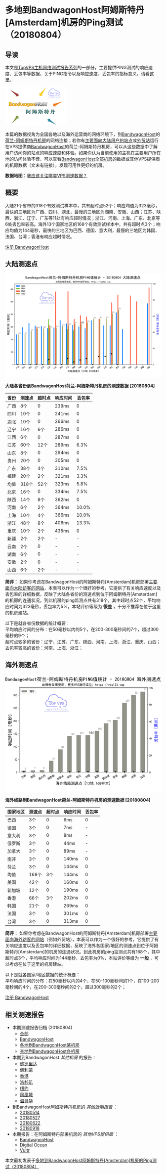 #  多地到BandwagonHost阿姆斯特丹[Amsterdam]机房的Ping测试（20180804） 

## 导读

本文是[TopVPS主机网络测试报告系列](https://vps123.top/pingtest)的一部分，主要提供PING测试的响应速度、丢包率等数据，关于PING指令以及响应速度、丢包率的指标意义，请看[这里](https://vps123.top/what-is-ping.html)。

![多地到BandwagonHost阿姆斯特丹\[Amsterdam\]机房的Ping测试（20180804）](/images/thumbnails/to_bwg_Amsterdam.png)

本篇的数据视角为全国各地以及海外运营商的网络环境下，到[BandwagonHost](https://vps123.top/go/bwg)的[荷兰-阿姆斯特丹机房](https://vps123.top/bandwagon-facilities.html#amsterdam)的网络连接；若你有[主要面向大陆用户的站点](https://vps123.top/website-for-mainland-users.html)或[外贸站](https://vps123.top/website-for-internation-trade.html)运行在VPS提供商[BandwagonHost](https://vps123.top/go/bwg)的荷兰-阿姆斯特丹机房，可以从这些数据中了解用户访问你的站点的响应速度和体验。如果你认为当前使用的主机在主要用户所在地的访问体验不佳，可以查看[BandwagonHost全部机房](/bandwagon/isp/china/20180804-bandwagon-isp-china.md)的数据或其他VPS提供商的机房数据（文末有链接），发现可用性更好的机房。

**数据地图：**[我应该关注哪类VPS测速数据？](https://vps123.top/find-pingtest-data-you-need.html)

## 概要

大陆21个省市的318个有效测试样本中，共有超时点52个；响应均值为323毫秒，最快的三地区为广西、四川、湖北，最慢的三地区为湖南、安徽、山西；江苏、陕西、浙江、辽宁、广东等11处有响应超时情况；浙江、河南、上海、广东、北京等6处丢包率较高。海外13个国家地区的168个有效测试样本中，共有超时点3个；响应均值为144毫秒，最快的三地区为巴西、德国、意大利，最慢的三地区为韩国、法国、台湾；香港有响应超时情况。

[注册 BandwagonHost](https://vps123.top/go/bwg/_btn1)

## 大陆测速点

![大陆各省份到VPS提供商BandwagonHost位于阿姆斯特丹\[Amsterdam\]的机房的ping测试数据统计图，包含响应值的柱状图以及丢包率的散点图，数据日期为20180804](/images/pingtests/bwg_20180804/plot_idc_bwg_netherlands-amsterdam_20180804_mainland.png)

**大陆各省份到BandwagonHost荷兰-阿姆斯特丹机房的测速数据 [20180804]**

省份 | 测速点 | 超时点 | 响应时间 | 丢包率  
---|---|---|---|---  
广西 | 8个 | 0 | 239ms | 0  
四川 | 10个 | 0 | 241ms | 0  
湖北 | 10个 | 0 | 266ms | 0  
辽宁 | 16个 | 6个 | 286ms | 0  
江西 | 6个 | 0 | 287ms | 0  
江苏 | 60个 | 12个 | 289ms | 6.3%  
山东 | 8个 | 0 | 294ms | 0  
贵州 | 20个 | 0 | 305ms | 0  
广东 | 38个 | 4个 | 310ms | 7.5%  
福建 | 20个 | 2个 | 321ms | 3.3%  
均值 | 318个 | 52个 | 323ms | 5.8%  
北京 | 16个 | 0 | 334ms | 7.5%  
陕西 | 14个 | 8个 | 362ms | 0  
河南 | 6个 | 2个 | 364ms | 10.0%  
上海 | 10个 | 4个 | 366ms | 10.0%  
浙江 | 48个 | 8个 | 406ms | 13.3%  
重庆 | 10个 | 2个 | 435ms | 0  
新疆 | 2个 | 2个 | - | -  
云南 | 2个 | 0 | - | -  
湖南 | 6个 | 0 | - | -  
安徽 | 2个 | 0 | - | -  
山西 | 6个 | 2个 | - | -  
  
**简评：** 如果你考虑在BandwagonHost的阿姆斯特丹[Amsterdam]机房部署[主要面向大陆访客的网站](website-for-mainland-users.html)，本表可以作为一个很好的参考，它提供了有关响应速度以及丢包率的详细数据，反映了大陆各省份的测速点到位于阿姆斯特丹[Amsterdam]的机房的连通状况。到此机房的ping监测点共有318个，其中超时点52个，平均响应时间为323毫秒，丢包率为5%，本站评价等级为 **很差** ，十分不推荐在位于这里的机房建站。

以下是就各省份数据的统计概要：  
平均响应时间的分布：在50毫秒以内的5个，在200-300毫秒间的7个，超过300毫秒的9个；  
超时点较多的省份：辽宁、江苏、广东、陕西、河南、上海、浙江、重庆、山西；  
丢包率较高的省份：河南、上海、浙江；

## 海外测速点

![海外各国家地区到VPS提供商BandwagonHost位于阿姆斯特丹\[Amsterdam\]的机房的ping测试数据统计图，包含响应值的柱状图以及丢包率的散点图，数据日期为20180804](/images/pingtests/bwg_20180804/plot_idc_bwg_netherlands-amsterdam_20180804_overseas.png)

**海外线路到BandwagonHost荷兰-阿姆斯特丹机房的测速数据 [20180804]**

国家地区 | 测速点 | 超时点 | 响应时间 | 丢包率  
---|---|---|---|---  
巴西 | 3个 | 0 | 6ms | 0  
德国 | 3个 | 0 | 7ms | -  
意大利 | 3个 | 0 | 8ms | -  
俄罗斯 | 3个 | 0 | 44ms | -  
加拿大 | 3个 | 0 | 89ms | -  
南非 | 3个 | 0 | 140ms | 0  
荷兰 | 3个 | 0 | 144ms | 0  
均值 | 168个 | 3个 | 144ms | 0  
美国 | 42个 | 0 | 160ms | 0  
新加坡 | 12个 | 0 | 190ms | 0  
香港 | 66个 | 3个 | 202ms | 0  
韩国 | 21个 | 0 | 269ms | 0  
法国 | 3个 | 0 | 301ms | 0  
台湾 | 3个 | 0 | 313ms | 0  
  
**简评：** 如果你考虑在BandwagonHost的阿姆斯特丹[Amsterdam]机房部署[主要面向海外访客的网站](https://vps123.top/website-for-internation-trade.html)（例如外贸站），本表可以作为一个很好的参考，它提供了有关响应速度以及丢包率的详细数据，反映了海外各国家/地区的测速点到位于阿姆斯特丹[Amsterdam]的机房的连通状况。到此机房的ping监测点共有168个，其中超时点3个，平均响应时间为144毫秒，丢包率为0%，本站评价等级为 **一般** ，可以考虑在位于这里的机房建站。

以下是就各国家/地区数据的统计概要：  
平均响应时间的分布：在50毫秒以内的4个，在50-100毫秒间的1个，在100-200毫秒间的4个，在200-300毫秒间的2个，超过300毫秒的2个；

[注册 BandwagonHost](https://vps123.top/go/bwg/_btn2)

## 相关测速报告

  * 本期测速报告归档 (20180804) 
    * [全部](https://vps123.top/pingtests/20180804 "本期各VPS提供商全部测速报告")
    * [BandwagonHost](https://vps123.top/pingtests/idc-bandwagon/20180804 "本期BandwagonHost的全部测速报告")
    * [各地到BandwagonHost某机房](https://vps123.top/pingtests/idc-bandwagon/isp-global/20180804 "以BandwagonHost某机房为关注对象的视角，横向比较大陆各省份、海外各国家地区")
    * [某地到BandwagonHost各机房](https://vps123.top/pingtests/idc-bandwagon/facility-all/20180804 "以大陆某省份为关注对象的视角，横向比较BandwagonHost各机房")
  * 本期到BandwagonHost _其他机房_ 的报告： 
    * [佛罗里达](/bandwagon/idc/florida/20180804-bandwagon-idc-florida.md "多地到BandwagonHost佛罗里达机房的Ping测试 20180804")
    * [佛利蒙](/bandwagon/idc/fremont/20180804-bandwagon-idc-fremont.md "多地到BandwagonHost佛利蒙机房的Ping测试 20180804")
    * [香港](/bandwagon/idc/hongkong/20180804-bandwagon-idc-hongkong.md "多地到BandwagonHost香港机房的Ping测试 20180804")
    * [洛杉矶](/bandwagon/idc/losangeles/20180804-bandwagon-idc-losangeles.md "多地到BandwagonHost洛杉矶机房的Ping测试 20180804")
    * [纽约](/bandwagon/idc/newyork/20180804-bandwagon-idc-newyork.md "多地到BandwagonHost纽约机房的Ping测试 20180804")
    * [凤凰城](/bandwagon/idc/phoenix/20180804-bandwagon-idc-phoenix.md "多地到BandwagonHost凤凰城机房的Ping测试 20180804")
    * [温哥华](/bandwagon/idc/vancouver/20180804-bandwagon-idc-vancouver.md "多地到BandwagonHost温哥华机房的Ping测试 20180804")
  * 到BandwagonHost阿姆斯特丹机房的 _其他近期报告_ ： 
    * [20180514](/bandwagon/idc/amsterdam/20180514-bandwagon-idc-amsterdam.md "多地到BandwagonHost阿姆斯特丹机房的Ping测试 20180514")
    * [20180527](/bandwagon/idc/amsterdam/20180527-bandwagon-idc-amsterdam.md "多地到BandwagonHost阿姆斯特丹机房的Ping测试 20180527")
    * [20180622](/bandwagon/idc/amsterdam/20180622-bandwagon-idc-amsterdam.md "多地到BandwagonHost阿姆斯特丹机房的Ping测试 20180622")
    * [20180918](/bandwagon/idc/amsterdam/20180918-bandwagon-idc-amsterdam.md "多地到BandwagonHost阿姆斯特丹机房的Ping测试 20180918")
  * 本期报告：在阿姆斯特丹部署机房的 _其他VPS提供商_ ： 
    * [BandwagonHost](/bandwagon/idc/amsterdam/20180804-bwg-idc-amsterdam.md "多地到BandwagonHost阿姆斯特丹机房的Ping测试 20180804")
    * [Digital Ocean](do/idc/amsterdam/20180804-do-idc-amsterdam.md "多地到Digital Ocean阿姆斯特丹机房的Ping测试 20180804")
    * [Vultr](/vultr/idc/amsterdam/20180804-vultr-idc-amsterdam.md "多地到Vultr阿姆斯特丹机房的Ping测试 20180804")



本文最初发表于[多地到BandwagonHost阿姆斯特丹[Amsterdam]机房的Ping测试（20180804）](https://vps123.top/pingtest/20180804-bandwagon-idc-amsterdam.html)
